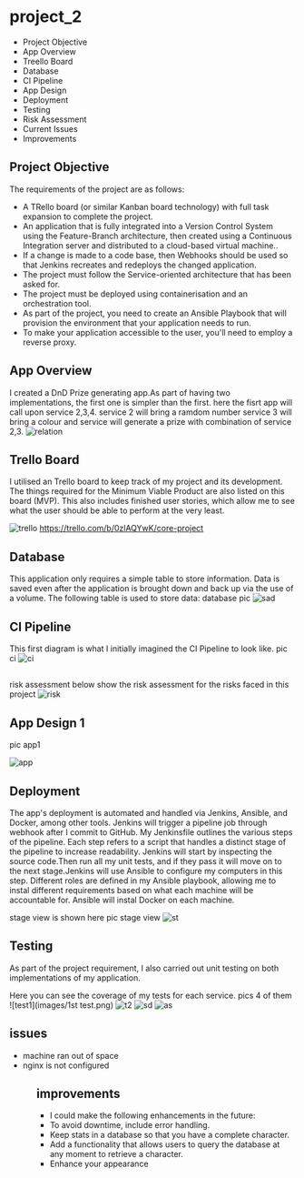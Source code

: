 # project_2


<ul>
  <li>Project Objective</li>
<li>App Overview</li>
<li>Treello Board</li>
<li>Database</li>
<li>CI Pipeline</li>
<li>App Design</li>
  <li>Deployment</li>
<li>Testing</li>
  <li>Risk Assessment</li>
<li>Current Issues</li>
<li>Improvements</li>
</ul>

## Project Objective

The requirements of the project are as follows:
<ul>
<li>A TRello board (or similar Kanban board technology) with full task expansion to complete the project.</li>
<li>An application that is fully integrated into a Version Control System using the Feature-Branch architecture, then created using a Continuous Integration server and distributed to a cloud-based virtual machine..</li>
<li>If a change is made to a code base, then Webhooks should be used so that Jenkins recreates and redeploys the changed application.</li>
<li>The project must follow the Service-oriented architecture that has been asked for.</li>
<li>The project must be deployed using containerisation and an orchestration tool.</li>
<li>As part of the project, you need to create an Ansible Playbook that will provision the environment that your application needs to run.</li>
<li>To make your application accessible to the user, you'll need to employ a reverse proxy.</li>
</ul>

## App Overview
I created a DnD Prize generating app.As part of having two implementations, the first one is simpler than the first. here the fisrt app will call upon service 2,3,4. service 2 will bring a ramdom number service 3 will bring a colour and service will generate a prize with combination of service 2,3.
![relation](https://camo.githubusercontent.com/4cbf75cf12104d7c32bb628ad0075e33fdeecab56e208cc4cb199d42d519ba88/68747470733a2f2f696d6775722e636f6d2f324747444f67382e6a7067)

## Trello Board

I utilised an Trello board to keep track of my project and its development. The things required for the Minimum Viable Product are also listed on this board (MVP). This also includes finished user stories, which allow me to see what the user should be able to perform at the very least.

![trello](images/trello.png)
https://trello.com/b/0zlAQYwK/core-project

## Database

This application only requires a simple table to store information. Data is saved even after the application is brought down and back up via the use of a volume. The following table is used to store data:
database pic
![sad](images/database.png)

## CI Pipeline  
This first diagram is what I initially imagined the CI Pipeline to look like. 
pic ci
![ci](images/ci.png)
##
risk assessment
below show the risk assessment for the risks faced in this project
![risk](https://camo.githubusercontent.com/a6b5bdd2b3992baddcc17ef8fbcecf820c550a4ae2de5020fb3aa7590a67fed9/68747470733a2f2f696d6775722e636f6d2f364765394468652e6a7067)
##  App Design 1
pic app1

![app](https://github.com/kaziimtiaz29/project_2/blob/master/images/front%20end.png)



## Deployment
The app's deployment is automated and handled via Jenkins, Ansible, and Docker, among other tools. Jenkins will trigger a pipeline job through webhook after I commit to GitHub. My Jenkinsfile outlines the various steps of the pipeline. Each step refers to a script that handles a distinct stage of the pipeline to increase readability. Jenkins will start by inspecting the source code.Then run all my unit tests, and if they pass it will move on to the next stage.Jenkins will use Ansible to configure my computers in this step. Different roles are defined in my Ansible playbook, allowing me to instal different requirements based on what each machine will be accountable for. Ansible will instal Docker on each machine.

stage view is shown here
pic stage view
![st](https://github.com/kaziimtiaz29/project_2/blob/master/images/stage%20view.png)

## Testing 

As part of the project requirement, I also carried out unit testing on both implementations of my application.

Here you can see the coverage of my tests for each service.
pics 4 of them
![test1](images/1st test.png)
![t2](https://github.com/kaziimtiaz29/project_2/blob/master/images/2nd%20test.png)
![sd](https://github.com/kaziimtiaz29/project_2/blob/master/images/3rd%20test.png)
![as](https://github.com/kaziimtiaz29/project_2/blob/master/images/4th%20test.png)


## issues

<ul>
<li> machine ran out of space
<li> nginx is not configured
<ul>
  
## improvements

<ul>
<li>I could make the following enhancements in the future:
<li>To avoid downtime, include error handling.
<li>Keep stats in a database so that you have a complete character.
<li>Add a functionality that allows users to query the database at any moment to retrieve a character.
<li>Enhance your appearance
<ul>
  




